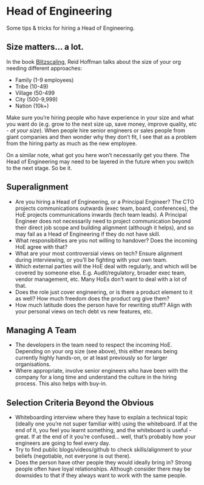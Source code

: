# Head of Engineering

Some tips & tricks for hiring a Head of Engineering.

## Size matters… a lot.
In the book [Blitzscaling](https://www.blitzscaling.com/), Reid Hoffman talks about the size of your org needing different approaches:
* Family (1-9 employees)
* Tribe (10-49)
* Village (50-499
* City (500-9,999)
* Nation (10k+)

Make sure you’re hiring people who have experience in your size and what you want do (e.g. grow to the next size up, save money, improve quality, etc - *at your size*).
When people hire senior engineers or sales people from giant companies and then wonder why they don’t fit, I see that as a problem from the hiring party as much as the new employee.

On a similar note, what got you here won’t necessarily get you there. The Head of Engineering may need to be layered in the future when you switch to the next stage. So be it.

## Superalignment 
* Are you hiring a Head of Engineering, or a Principal Engineer? The CTO projects communications outwards (exec team, board, conferences), the HoE projects communications inwards (tech team leads). A Principal Engineer does not necessarily need to project communication beyond their direct job scope and building alignment (although it helps), and so may fail as a Head of Engineering if they do not have skill.
* What responsibilities are you not willing to handover? Does the incoming HoE agree with that?
* What are your most controversial views on tech? Ensure alignment during interviewing, or you’ll be fighting with your own team.
* Which external parties will the HoE deal with regularly, and which will be covered by someone else. E.g. Audit/regulatory, broader exec team, vendor management, etc. Many HoEs don’t want to deal with a lot of that.
* Does the role just cover engineering, or is there a product element to it as well? How much freedom does the product org give them?
* How much latitude does the person have for rewriting stuff? Align with your personal views on tech debt vs new features, etc.

## Managing A Team
* The developers in the team need to respect the incoming HoE. Depending on your org size (see above), this either means being currently highly hands-on, or at least previously so for larger organisations.
* Where appropriate, involve senior engineers who have been with the company for a long time and understand the culture in the hiring process. This also helps with buy-in.

## Selection Criteria Beyond the Obvious
* Whiteboarding interview where they have to explain a technical topic (ideally one you’re not super familiar with) using the whiteboard. If at the end of it, you feel you learnt something, and the whiteboard is useful - great. If at the end of it you’re confused… well, that’s probably how your engineers are going to feel every day.
* Try to find public blogs/videos/github to check skills/alignment to your beliefs (negotiable, not everyone is out there).
* Does the person have other people they would ideally bring in? Strong people often have loyal relationships. Although consider there may be downsides to that if they always want to work with the same people.

